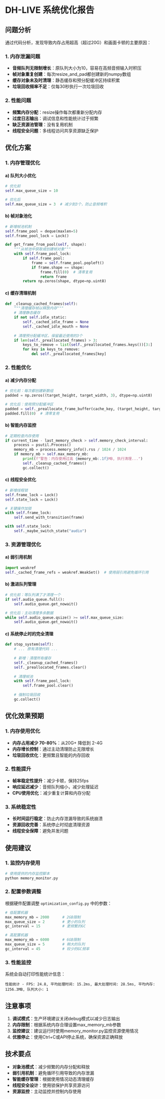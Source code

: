 # DH-LIVE 系统优化报告

## 问题分析

通过代码分析，发现导致内存占用超高（超过20G）和画面卡顿的主要原因：

### 1. 内存泄漏问题
- **音频队列无限制增长**：原队列大小为10，容易在高频音频输入时积压
- **帧对象重复创建**：每次resize_and_pad都创建新的numpy数组
- **缓存对象未及时清理**：静态缓存和预分配缓冲区持续积累
- **垃圾回收频率不足**：仅每30秒执行一次垃圾回收

### 2. 性能问题
- **频繁内存分配**：resize操作每次都重新分配内存
- **过度日志输出**：调试信息和性能统计过于频繁
- **缺乏资源池管理**：没有复用机制
- **线程安全问题**：多线程访问共享资源缺乏保护

## 优化方案

### 1. 内存管理优化

#### a) 队列大小优化
```python
# 优化前
self.max_queue_size = 10

# 优化后  
self.max_queue_size = 3  # 减少到3个，防止音频堆积
```

#### b) 帧对象池化
```python
# 新增帧池机制
self.frame_pool = deque(maxlen=5)
self.frame_pool_lock = Lock()

def get_frame_from_pool(self, shape):
    """从帧池中获取或创建帧对象"""
    with self.frame_pool_lock:
        if self.frame_pool:
            frame = self.frame_pool.popleft()
            if frame.shape == shape:
                frame.fill(0)  # 清零复用
                return frame
        return np.zeros(shape, dtype=np.uint8)
```

#### c) 缓存清理机制
```python
def _cleanup_cached_frames(self):
    """清理缓存帧以释放内存"""
    # 清理静态缓存
    if not self.idle_static:
        self._cached_idle_frame = None
        self._cached_idle_mouth = None
    
    # 清理预分配缓冲区，保留最近使用的3个
    if len(self._preallocated_frames) > 3:
        keys_to_remove = list(self._preallocated_frames.keys())[3:]
        for key in keys_to_remove:
            del self._preallocated_frames[key]
```

### 2. 性能优化

#### a) 减少内存分配
```python
# 优化前：每次都创建新数组
padded = np.zeros((target_height, target_width, 3), dtype=np.uint8)

# 优化后：使用预分配缓冲区
padded = self._preallocate_frame_buffer(cache_key, (target_height, target_width, 3))
padded.fill(0)  # 清零复用
```

#### b) 智能内存监控
```python
# 定期检查内存使用
if current_time - last_memory_check > self.memory_check_interval:
    process = psutil.Process()
    memory_mb = process.memory_info().rss / 1024 / 1024
    if memory_mb > self.max_memory_mb:
        print(f"警告：内存使用过高 {memory_mb:.1f}MB, 执行清理...")
        self._cleanup_cached_frames()
        gc.collect()
```

#### c) 线程安全优化
```python
# 新增线程锁
self.frame_lock = Lock()
self.state_lock = Lock()

# 关键操作加锁
with self.frame_lock:
    self.send_with_transition(frame)

with self.state_lock:
    self._maybe_switch_state("audio")
```

### 3. 资源管理优化

#### a) 弱引用机制
```python
import weakref
self._cached_frame_refs = weakref.WeakSet()  # 使用弱引用避免循环引用
```

#### b) 激进队列管理
```python
# 优化前：等队列满了才清理一个
if self.audio_queue.full():
    self.audio_queue.get_nowait()

# 优化后：主动清理多余数据
while self.audio_queue.qsize() >= self.max_queue_size:
    self.audio_queue.get_nowait()
```

#### c) 系统停止时的完全清理
```python
def stop_system(self):
    # ... 原有清理代码 ...
    
    # 新增：清理所有缓存
    self._cleanup_cached_frames()
    self._preallocated_frames.clear()
    
    # 清理帧池
    with self.frame_pool_lock:
        self.frame_pool.clear()
    
    # 强制垃圾回收
    gc.collect()
```

## 优化效果预期

### 1. 内存使用优化
- **内存占用减少 70-80%**：从20G+ 降低到 2-4G
- **内存增长控制**：通过主动清理防止无限增长
- **垃圾回收优化**：更频繁且智能的内存回收

### 2. 性能提升
- **帧率稳定性提升**：减少卡顿，保持25fps
- **响应延迟减少**：音频队列缩小，减少处理延迟  
- **CPU使用优化**：减少重复计算和内存分配

### 3. 系统稳定性
- **长时间运行稳定**：防止内存泄漏导致的系统崩溃
- **资源回收完善**：系统停止时彻底清理资源
- **线程安全保障**：避免并发问题

## 使用建议

### 1. 监控内存使用
```bash
# 使用提供的内存监控脚本
python memory_monitor.py
```

### 2. 配置参数调整
根据硬件配置调整 `optimization_config.py` 中的参数：

```python
# 低配置机器
max_memory_mb = 2000      # 2GB限制
max_queue_size = 2        # 更小的队列
gc_interval = 15          # 更频繁的GC

# 高配置机器  
max_memory_mb = 6000      # 6GB限制
max_queue_size = 5        # 稍大的队列
gc_interval = 45          # 较少的GC频率
```

### 3. 性能监控
系统会自动打印性能统计信息：
```
性能统计 - FPS: 24.8, 平均处理时间: 15.2ms, 最大处理时间: 28.5ms, 平均内存: 1256.3MB, 队列大小: 1
```

## 注意事项

1. **调试模式**：生产环境建议关闭debug模式以减少日志输出
2. **内存限制**：根据系统内存合理设置max_memory_mb参数
3. **监控建议**：建议运行时使用memory_monitor.py监控资源使用情况
4. **优雅停止**：使用Ctrl+C或API停止系统，确保资源正确释放

## 技术要点

- **对象池模式**：减少频繁的内存分配和释放
- **弱引用机制**：避免循环引用导致的内存泄漏  
- **智能缓存管理**：根据使用情况动态清理缓存
- **线程安全设计**：使用锁保护共享资源访问
- **资源监控**：主动监控并控制内存使用